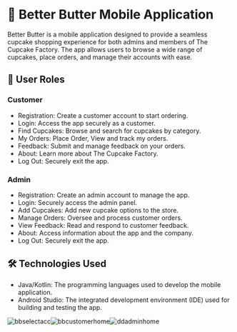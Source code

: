 # 🎂 Better Butter Mobile Application  
Better Butter is a mobile application designed to provide a seamless cupcake shopping experience for both admins and members of The Cupcake Factory. The app allows users to browse a wide range of cupcakes, place orders, and manage their accounts with ease.

## 👥 User Roles ##

### Customer ###
- Registration: Create a customer account to start ordering.
- Login: Access the app securely as a customer.
- Find Cupcakes: Browse and search for cupcakes by category.
- My Orders: Place Order, View and track my orders.
- Feedback: Submit and manage feedback on your orders.
- About: Learn more about The Cupcake Factory.
- Log Out: Securely exit the app.

 ### Admin ###
- Registration: Create an admin account to manage the app.
- Login: Securely access the admin panel.
- Add Cupcakes: Add new cupcake options to the store.
- Manage Orders: Oversee and process customer orders.
- View Feedback: Read and respond to customer feedback.
- About: Access information about the app and the company.
- Log Out: Securely exit the app.

## 🛠️ Technologies Used ##
- Java/Kotlin: The programming languages used to develop the mobile application.
- Android Studio: The integrated development environment (IDE) used for building and testing the app.
  

![bbselectacc](https://github.com/user-attachments/assets/f97fe339-ffd9-49a2-8e8e-41d4329a6d7f)![bbcustomerhome](https://github.com/user-attachments/assets/da707709-66c4-4405-84ea-850dceae1a88)![ddadminhome](https://github.com/user-attachments/assets/f9327235-a1cf-43ef-83e6-9a970e4ff7bf)

